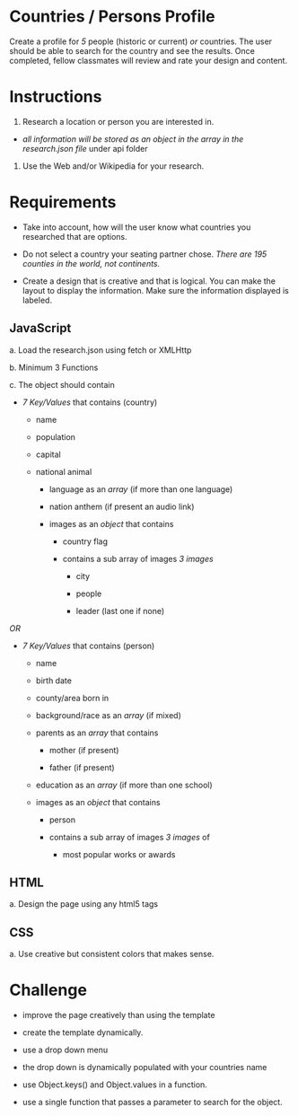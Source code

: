 # Countries / Persons Profile

 Create a profile for *5* people (historic or current) *or* countries. The user should be able to search for the country and see the results. Once completed, fellow classmates will review and rate your design and content.


# Instructions

 1. Research a location or person you are interested in.

  - *all information will be stored as an object in the array in the research.json file* under api folder
			
 1. Use the Web and/or Wikipedia for your research.


# Requirements

 - Take into account, how will the user know what countries you researched that are options.

 - Do not select a country your seating partner chose. *There are 195 counties in the world, not continents.*

 - Create a design that is creative and that is logical. You can make the layout to display the information. Make sure the information displayed is labeled. 

 ## JavaScript

  a. Load the research.json using fetch or XMLHttp
				
  b. Minimum 3 Functions

  c. The object should contain

  - *7 Key/Values* that contains (country)

    - name

    - population

    - capital

    - national animal

    	- language as an *array* (if more than one language)

    	- nation anthem (if present an audio link)

    	- images as an *object* that contains

    	  - country flag

    	  - contains a sub array of images *3 images* 
										
    	    - city
											
    	    - people 
											
    	    - leader (last one if none)
											
 *OR*
				
  - *7 Key/Values* that contains (person)
	
    - name
	
    - birth date
	
    - county/area born in
	
    - background/race as an *array* (if mixed)
	
    - parents as an *array* that contains
	
      - mother (if present)
	
      - father (if present)
					
    - education as an *array* (if more than one school)
	
    - images as an *object* that contains
	
      - person
	
      - contains a sub array of images *3 images* of
	
        - most popular works or awards
											
  ## HTML

  a. Design the page using any html5 tags

  ## CSS
		
  a. Use creative but consistent colors that makes sense.

		
# Challenge

  - improve the page creatively than using the template
		
  - create the template dynamically.

  - use a drop down menu

  - the drop down is dynamically populated with your countries name

  - use Object.keys() and Object.values in a function.
 
  - use a single function that passes a parameter to search for the object.
